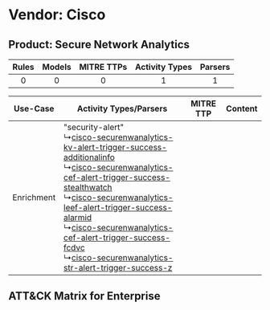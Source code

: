 Vendor: Cisco
=============
Product: Secure Network Analytics
---------------------------------
| Rules | Models | MITRE TTPs | Activity Types | Parsers |
|:-----:|:------:|:----------:|:--------------:|:-------:|
|   0   |   0    |     0      |       1        |    1    |

|  Use-Case  | Activity Types/Parsers    | MITRE TTP | Content    |
|:----------:| ---- | --------- | ---- |
| Enrichment |  "security-alert"<br> ↳[cisco-securenwanalytics-kv-alert-trigger-success-additionalinfo](Ps/pC_ciscosecurenwanalyticskvalerttriggersuccessadditionalinfo.md)<br> ↳[cisco-securenwanalytics-cef-alert-trigger-success-stealthwatch](Ps/pC_ciscosecurenwanalyticscefalerttriggersuccessstealthwatch.md)<br> ↳[cisco-securenwanalytics-leef-alert-trigger-success-alarmid](Ps/pC_ciscosecurenwanalyticsleefalerttriggersuccessalarmid.md)<br> ↳[cisco-securenwanalytics-cef-alert-trigger-success-fcdvc](Ps/pC_ciscosecurenwanalyticscefalerttriggersuccessfcdvc.md)<br> ↳[cisco-securenwanalytics-str-alert-trigger-success-z](Ps/pC_ciscosecurenwanalyticsstralerttriggersuccessz.md)<br> |    | [](RM/r_m_cisco_secure_network_analytics_Enrichment.md) |

ATT&CK Matrix for Enterprise
----------------------------
